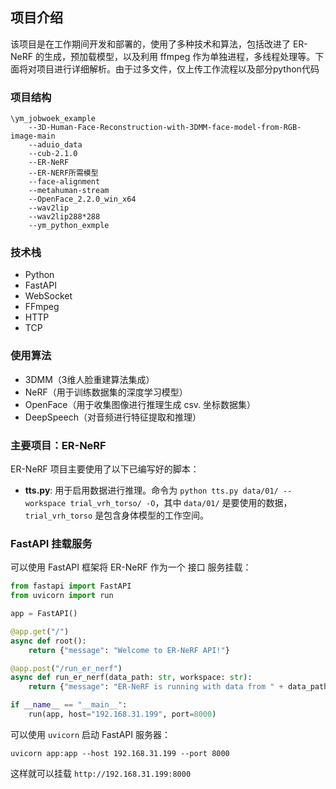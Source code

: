 ## 项目介绍

该项目是在工作期间开发和部署的，使用了多种技术和算法，包括改进了 ER-NeRF 的生成，预加载模型，以及利用 ffmpeg 作为单独进程，多线程处理等。下面将对项目进行详细解析。由于过多文件，仅上传工作流程以及部分python代码

### 项目结构

```
\ym_jobwoek_example
    --3D-Human-Face-Reconstruction-with-3DMM-face-model-from-RGB-image-main
    --aduio_data
    --cub-2.1.0
    --ER-NeRF
    --ER-NERF所需模型
    --face-alignment
    --metahuman-stream
    --OpenFace_2.2.0_win_x64
    --wav2lip
    --wav2lip288*288
    --ym_python_exmple
```

### 技术栈

- Python
- FastAPI
- WebSocket
- FFmpeg
- HTTP
- TCP

### 使用算法

- 3DMM（3维人脸重建算法集成）
- NeRF（用于训练数据集的深度学习模型）
- OpenFace（用于收集图像进行推理生成 csv. 坐标数据集）
- DeepSpeech（对音频进行特征提取和推理）

### 主要项目：ER-NeRF

ER-NeRF 项目主要使用了以下已编写好的脚本：

- **tts.py**: 用于启用数据进行推理。命令为 `python tts.py data/01/ --workspace trial_vrh_torso/ -O`，其中 `data/01/` 是要使用的数据，`trial_vrh_torso` 是包含身体模型的工作空间。

### FastAPI 挂载服务

可以使用 FastAPI 框架将 ER-NeRF 作为一个 接口 服务挂载：

```python
from fastapi import FastAPI
from uvicorn import run

app = FastAPI()

@app.get("/")
async def root():
    return {"message": "Welcome to ER-NeRF API!"}

@app.post("/run_er_nerf")
async def run_er_nerf(data_path: str, workspace: str):
    return {"message": "ER-NeRF is running with data from " + data_path}

if __name__ == "__main__":
    run(app, host="192.168.31.199", port=8000)
```

可以使用 `uvicorn` 启动 FastAPI 服务器：

```
uvicorn app:app --host 192.168.31.199 --port 8000
```

这样就可以挂载 `http://192.168.31.199:8000` 
